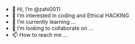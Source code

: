 - 👋 Hi, I’m @zahi0011
- 👀 I’m interested in coding and Ethical HACKING
- 🌱 I’m currently learning ...
- 💞️ I’m looking to collaborate on ...
- 📫 How to reach me ...

<!---
zahi0011/zahi0011 is a ✨ special ✨ repository because its `README.md` (this file) appears on your GitHub profile.
You can click the Preview link to take a look at your changes.
--->
